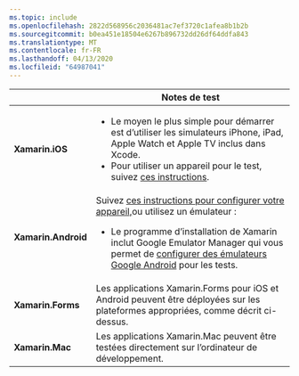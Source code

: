 ```yaml
---
ms.topic: include
ms.openlocfilehash: 2822d568956c2036481ac7ef3720c1afea8b1b2b
ms.sourcegitcommit: b0ea451e18504e6267b896732dd26df64ddfa843
ms.translationtype: MT
ms.contentlocale: fr-FR
ms.lasthandoff: 04/13/2020
ms.locfileid: "64987041"
---
```

||Notes de test|
|---|---|
|**Xamarin.iOS**|<ul><li>Le moyen le plus simple pour démarrer est d’utiliser les simulateurs iPhone, iPad, Apple Watch et Apple TV inclus dans Xcode.</li><li>Pour utiliser un appareil pour le test, suivez <a href="~/ios/get-started/installation/device-provisioning/index.md">ces instructions</a>.</li></ul>|
|**Xamarin.Android**|Suivez <a href="~/android/get-started/installation/set-up-device-for-development.md">ces instructions pour configurer votre appareil,</a>ou utilisez un émulateur :<ul><li>Le programme d’installation de Xamarin inclut Google Emulator Manager qui vous permet de <a href="~/android/deploy-test/debugging/android-sdk-emulator/index.md">configurer des émulateurs Google Android</a> pour les tests.</li></ul>|
|**Xamarin.Forms**|Les applications Xamarin.Forms pour iOS et Android peuvent être déployées sur les plateformes appropriées, comme décrit ci-dessus.|
|**Xamarin.Mac**|Les applications Xamarin.Mac peuvent être testées directement sur l’ordinateur de développement.|
